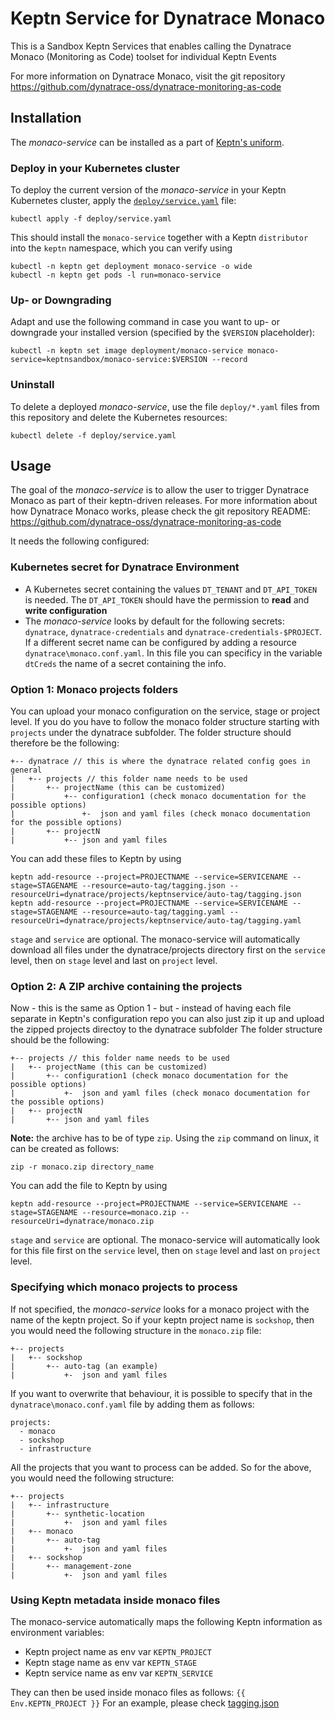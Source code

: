 # Keptn Service for Dynatrace Monaco

This is a Sandbox Keptn Services that enables calling the Dynatrace Monaco (Monitoring as Code) toolset for individual Keptn Events

For more information on Dynatrace Monaco, visit the git repository https://github.com/dynatrace-oss/dynatrace-monitoring-as-code

## Installation

The *monaco-service* can be installed as a part of [Keptn's uniform](https://keptn.sh).

### Deploy in your Kubernetes cluster

To deploy the current version of the *monaco-service* in your Keptn Kubernetes cluster, apply the [`deploy/service.yaml`](deploy/service.yaml) file:

```console
kubectl apply -f deploy/service.yaml
```

This should install the `monaco-service` together with a Keptn `distributor` into the `keptn` namespace, which you can verify using

```console
kubectl -n keptn get deployment monaco-service -o wide
kubectl -n keptn get pods -l run=monaco-service
```

### Up- or Downgrading

Adapt and use the following command in case you want to up- or downgrade your installed version (specified by the `$VERSION` placeholder):

```console
kubectl -n keptn set image deployment/monaco-service monaco-service=keptnsandbox/monaco-service:$VERSION --record
```

### Uninstall

To delete a deployed *monaco-service*, use the file `deploy/*.yaml` files from this repository and delete the Kubernetes resources:

```console
kubectl delete -f deploy/service.yaml
```

## Usage

The goal of the *monaco-service* is to allow the user to trigger Dynatrace Monaco as part of their keptn-driven releases. For more information about how Dynatrace Monaco works, please check the git repository README: https://github.com/dynatrace-oss/dynatrace-monitoring-as-code

It needs the following configured:

### Kubernetes secret for Dynatrace Environment

* A Kubernetes secret containing the values `DT_TENANT` and `DT_API_TOKEN` is needed. The `DT_API_TOKEN` should have the permission to **read** and **write configuration**
* The *monaco-service* looks by default for the following secrets: `dynatrace`, `dynatrace-credentials` and `dynatrace-credentials-$PROJECT`. If a different secret name can be configured by adding a resource `dynatrace\monaco.conf.yaml`. In this file you can specificy in the variable `dtCreds` the name of a secret containing the info.

### Option 1: Monaco projects folders

You can upload your monaco configuration on the service, stage or project level. If you do you have to follow the monaco folder structure starting with `projects` under the dynatrace subfolder.
The folder structure should therefore be the following:
```
+-- dynatrace // this is where the dynatrace related config goes in general
|   +-- projects // this folder name needs to be used
|       +-- projectName (this can be customized)
|           +-- configuration1 (check monaco documentation for the possible options)
|               +-  json and yaml files (check monaco documentation for the possible options)
|       +-- projectN
|           +-- json and yaml files

```

You can add these files to Keptn by using 
```console
keptn add-resource --project=PROJECTNAME --service=SERVICENAME --stage=STAGENAME --resource=auto-tag/tagging.json --resourceUri=dynatrace/projects/keptnservice/auto-tag/tagging.json
keptn add-resource --project=PROJECTNAME --service=SERVICENAME --stage=STAGENAME --resource=auto-tag/tagging.yaml --resourceUri=dynatrace/projects/keptnservice/auto-tag/tagging.yaml
```

`stage` and `service` are optional. The monaco-service will automatically download all files under the dynatrace/projects directory first on the `service` level, then on `stage` level and last on `project` level.

### Option 2: A ZIP archive containing the projects

Now - this is the same as Option 1 - but - instead of having each file separate in Keptn's configuration repo you can also just zip it up and upload the zipped projects directoy to the dynatrace subfolder
The folder structure should be the following:
```
+-- projects // this folder name needs to be used
|   +-- projectName (this can be customized)
|       +-- configuration1 (check monaco documentation for the possible options)
|           +-  json and yaml files (check monaco documentation for the possible options)
|   +-- projectN
|       +-- json and yaml files

```
**Note:** the archive has to be of type `zip`. Using the `zip` command on linux, it can be created as follows:

```console
zip -r monaco.zip directory_name
```

You can add the file to Keptn by using 
```console
keptn add-resource --project=PROJECTNAME --service=SERVICENAME --stage=STAGENAME --resource=monaco.zip --resourceUri=dynatrace/monaco.zip
```

`stage` and `service` are optional. The monaco-service will automatically look for this file first on the `service` level, then on `stage` level and last on `project` level.

### Specifying which monaco projects to process

If not specified, the *monaco-service* looks for a monaco project with the name of the keptn project. So if your keptn project name is `sockshop`, then you would need the following structure in the `monaco.zip` file:
```
+-- projects 
|   +-- sockshop 
|       +-- auto-tag (an example) 
|           +-  json and yaml files
```

If you want to overwrite that behaviour, it is possible to specify that in the `dynatrace\monaco.conf.yaml` file by adding them as follows:
```
projects:
  - monaco
  - sockshop
  - infrastructure
```

All the projects that you want to process can be added. So for the above, you would need the following structure: 
```
+-- projects 
|   +-- infrastructure 
|       +-- synthetic-location 
|           +-  json and yaml files
|   +-- monaco 
|       +-- auto-tag
|           +-  json and yaml files
|   +-- sockshop 
|       +-- management-zone 
|           +-  json and yaml files
```

### Using Keptn metadata inside monaco files

The monaco-service automatically maps the following Keptn information as environment variables:
* Keptn project name as env var `KEPTN_PROJECT`
* Keptn stage name as env var `KEPTN_STAGE`
* Keptn service name as env var `KEPTN_SERVICE`

They can then be used inside monaco files as follows: `{{ Env.KEPTN_PROJECT }}`
For an example, please check [tagging.json](monaco/projects/monaco/auto-tag/tagging.json/)